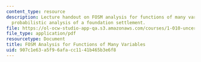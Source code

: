 ```yaml
---
content_type: resource
description: Lecture handout on FOSM analysis for functions of many variables and
  probabilistic analysis of a foundation settlement.
file: https://ol-ocw-studio-app-qa.s3.amazonaws.com/courses/1-010-uncertainty-in-engineering-fall-2008/907c1e63a5f96afacc1141b465b3e6f8_app_14.pdf
file_type: application/pdf
resourcetype: Document
title: FOSM Analysis for Functions of Many Variables
uid: 907c1e63-a5f9-6afa-cc11-41b465b3e6f8
---
```

